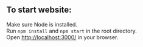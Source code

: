 ## To start website:  
Make sure Node is installed.  
Run `npm install` and `npm start` in the root directory.  
Open [http://localhost:3000/](http://localhost:3000/) in your browser.  